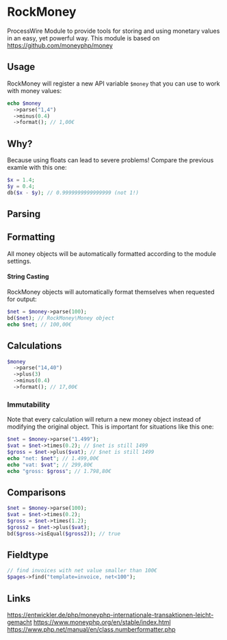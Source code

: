 # RockMoney

ProcessWire Module to provide tools for storing and using monetary values in an easy, yet powerful way. This module is based on https://github.com/moneyphp/money

## Usage

RockMoney will register a new API variable `$money` that you can use to work with money values:

```php
echo $money
  ->parse("1,4")
  ->minus(0.4)
  ->format(); // 1,00€
```

## Why?

Because using floats can lead to severe problems! Compare the previous examle with this one:

```php
$x = 1.4;
$y = 0.4;
db($x - $y); // 0.9999999999999999 (not 1!)
```

## Parsing

## Formatting

All money objects will be automatically formatted according to the module settings.

#### String Casting

RockMoney objects will automatically format themselves when requested for output:

```php
$net = $money->parse(100);
bd($net); // RockMoney\Money object
echo $net; // 100,00€
```

## Calculations

```php
$money
  ->parse("14,40")
  ->plus(3)
  ->minus(0.4)
  ->format(); // 17,00€
```

### Immutability

Note that every calculation will return a new money object instead of modifying the original object. This is important for situations like this one:

```php
$net = $money->parse("1.499");
$vat = $net->times(0.2); // $net is still 1499
$gross = $net->plus($vat); // $net is still 1499
echo "net: $net"; // 1.499,00€
echo "vat: $vat"; // 299,80€
echo "gross: $gross"; // 1.798,80€
```

## Comparisons

```php
$net = $money->parse(100);
$vat = $net->times(0.2);
$gross = $net->times(1.2);
$gross2 = $net->plus($vat);
bd($gross->isEqual($gross2)); // true
```

## Fieldtype

```php
// find invoices with net value smaller than 100€
$pages->find("template=invoice, net<100");
```

## Links

https://entwickler.de/php/moneyphp-internationale-transaktionen-leicht-gemacht
https://www.moneyphp.org/en/stable/index.html
https://www.php.net/manual/en/class.numberformatter.php
